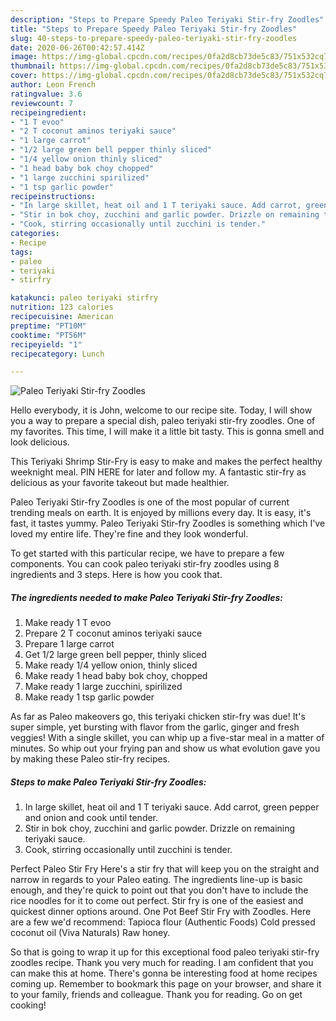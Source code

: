```yaml
---
description: "Steps to Prepare Speedy Paleo Teriyaki Stir-fry Zoodles"
title: "Steps to Prepare Speedy Paleo Teriyaki Stir-fry Zoodles"
slug: 40-steps-to-prepare-speedy-paleo-teriyaki-stir-fry-zoodles
date: 2020-06-26T00:42:57.414Z
image: https://img-global.cpcdn.com/recipes/0fa2d8cb73de5c83/751x532cq70/paleo-teriyaki-stir-fry-zoodles-recipe-main-photo.jpg
thumbnail: https://img-global.cpcdn.com/recipes/0fa2d8cb73de5c83/751x532cq70/paleo-teriyaki-stir-fry-zoodles-recipe-main-photo.jpg
cover: https://img-global.cpcdn.com/recipes/0fa2d8cb73de5c83/751x532cq70/paleo-teriyaki-stir-fry-zoodles-recipe-main-photo.jpg
author: Leon French
ratingvalue: 3.6
reviewcount: 7
recipeingredient:
- "1 T evoo"
- "2 T coconut aminos teriyaki sauce"
- "1 large carrot"
- "1/2 large green bell pepper thinly sliced"
- "1/4 yellow onion thinly sliced"
- "1 head baby bok choy chopped"
- "1 large zucchini spirilized"
- "1 tsp garlic powder"
recipeinstructions:
- "In large skillet, heat oil and 1 T teriyaki sauce. Add carrot, green pepper and onion and cook until tender."
- "Stir in bok choy, zucchini and garlic powder. Drizzle on remaining teriyaki sauce."
- "Cook, stirring occasionally until zucchini is tender."
categories:
- Recipe
tags:
- paleo
- teriyaki
- stirfry

katakunci: paleo teriyaki stirfry 
nutrition: 123 calories
recipecuisine: American
preptime: "PT10M"
cooktime: "PT56M"
recipeyield: "1"
recipecategory: Lunch

---
```



![Paleo Teriyaki Stir-fry Zoodles](https://img-global.cpcdn.com/recipes/0fa2d8cb73de5c83/751x532cq70/paleo-teriyaki-stir-fry-zoodles-recipe-main-photo.jpg)

Hello everybody, it is John, welcome to our recipe site. Today, I will show you a way to prepare a special dish, paleo teriyaki stir-fry zoodles. One of my favorites. This time, I will make it a little bit tasty. This is gonna smell and look delicious.

This Teriyaki Shrimp Stir-Fry is easy to make and makes the perfect healthy weeknight meal. PIN HERE for later and follow my. A fantastic stir-fry as delicious as your favorite takeout but made healthier.

Paleo Teriyaki Stir-fry Zoodles is one of the most popular of current trending meals on earth. It is enjoyed by millions every day. It is easy, it's fast, it tastes yummy. Paleo Teriyaki Stir-fry Zoodles is something which I've loved my entire life. They're fine and they look wonderful.


To get started with this particular recipe, we have to prepare a few components. You can cook paleo teriyaki stir-fry zoodles using 8 ingredients and 3 steps. Here is how you cook that.

##### The ingredients needed to make Paleo Teriyaki Stir-fry Zoodles:

1. Make ready 1 T evoo
1. Prepare 2 T coconut aminos teriyaki sauce
1. Prepare 1 large carrot
1. Get 1/2 large green bell pepper, thinly sliced
1. Make ready 1/4 yellow onion, thinly sliced
1. Make ready 1 head baby bok choy, chopped
1. Make ready 1 large zucchini, spirilized
1. Make ready 1 tsp garlic powder


As far as Paleo makeovers go, this teriyaki chicken stir-fry was due! It&#39;s super simple, yet bursting with flavor from the garlic, ginger and fresh veggies! With a single skillet, you can whip up a five-star meal in a matter of minutes. So whip out your frying pan and show us what evolution gave you by making these Paleo stir-fry recipes. 

##### Steps to make Paleo Teriyaki Stir-fry Zoodles:

1. In large skillet, heat oil and 1 T teriyaki sauce. Add carrot, green pepper and onion and cook until tender.
1. Stir in bok choy, zucchini and garlic powder. Drizzle on remaining teriyaki sauce.
1. Cook, stirring occasionally until zucchini is tender.


Perfect Paleo Stir Fry Here&#39;s a stir fry that will keep you on the straight and narrow in regards to your Paleo eating. The ingredients line-up is basic enough, and they&#39;re quick to point out that you don&#39;t have to include the rice noodles for it to come out perfect. Stir fry is one of the easiest and quickest dinner options around. One Pot Beef Stir Fry with Zoodles. Here are a few we&#39;d recommend: Tapioca flour (Authentic Foods) Cold pressed coconut oil (Viva Naturals) Raw honey. 

So that is going to wrap it up for this exceptional food paleo teriyaki stir-fry zoodles recipe. Thank you very much for reading. I am confident that you can make this at home. There's gonna be interesting food at home recipes coming up. Remember to bookmark this page on your browser, and share it to your family, friends and colleague. Thank you for reading. Go on get cooking!
